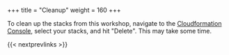 +++
title = "Cleanup"
weight = 160
+++

To clean up the stacks from this workshop, navigate to the [Cloudformation Console](https://console.aws.amazon.com/cloudformation), select your stacks, and hit "Delete". This may take some time.

{{< nextprevlinks >}}
